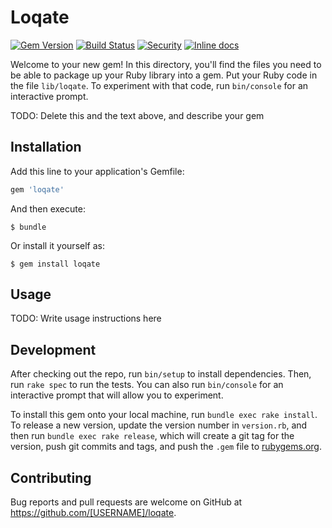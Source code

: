 # Loqate

[![Gem Version](https://badge.fury.io/rb/loqate.svg)](https://badge.fury.io/rb/loqate)
[![Build Status](https://travis-ci.org/wilsonsilva/loqate.svg?branch=master)](https://travis-ci.org/wilsonsilva/loqate)
[![Security](https://hakiri.io/github/wilsonsilva/loqate/master.svg)](https://hakiri.io/github/wilsonsilva/loqate/master)
[![Inline docs](http://inch-ci.org/github/wilsonsilva/loqate.svg?branch=master)](http://inch-ci.org/github/wilsonsilva/loqate)

Welcome to your new gem! In this directory, you'll find the files you need to be able to package up your Ruby library into a gem. Put your Ruby code in the file `lib/loqate`. To experiment with that code, run `bin/console` for an interactive prompt.

TODO: Delete this and the text above, and describe your gem

## Installation

Add this line to your application's Gemfile:

```ruby
gem 'loqate'
```

And then execute:

    $ bundle

Or install it yourself as:

    $ gem install loqate

## Usage

TODO: Write usage instructions here

## Development

After checking out the repo, run `bin/setup` to install dependencies. Then, run `rake spec` to run the tests. You can also run `bin/console` for an interactive prompt that will allow you to experiment.

To install this gem onto your local machine, run `bundle exec rake install`. To release a new version, update the version number in `version.rb`, and then run `bundle exec rake release`, which will create a git tag for the version, push git commits and tags, and push the `.gem` file to [rubygems.org](https://rubygems.org).

## Contributing

Bug reports and pull requests are welcome on GitHub at https://github.com/[USERNAME]/loqate.
